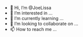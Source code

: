 - 👋 Hi, I’m @JoeLissa
- 👀 I’m interested in ...
- 🌱 I’m currently learning ...
- 💞️ I’m looking to collaborate on ...
- 📫 How to reach me ...

<!---
JoeLissa/JoeLissa is a ✨ special ✨ repository because its `README.md` (this file) appears on your GitHub profile.
You can click the Preview link to take a look at your changes.
--->
